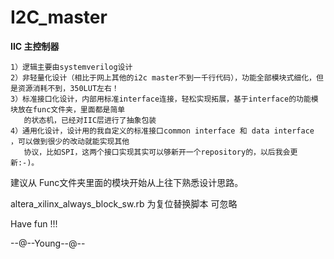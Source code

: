 # I2C_master

**IIC 主控制器**

    1）逻辑主要由systemverilog设计
    2）非轻量化设计（相比于网上其他的i2c master不到一千行代码），功能全部模块式细化，但是资源消耗不到，350LUT左右！
    3）标准接口化设计，内部用标准interface连接，轻松实现拓展，基于interface的功能模块放在func文件夹，里面都是简单
       的状态机，已经对IIC层进行了抽象包装
    4）通用化设计，设计用的我自定义的标准接口common interface 和 data interface ，可以做到很少的改动就能实现其他
       协议，比如SPI，这两个接口实现其实可以够新开一个repository的，以后我会更新:-)。
    
    
建议从 Func文件夹里面的模块开始从上往下熟悉设计思路。

altera_xilinx_always_block_sw.rb 为复位替换脚本 可忽略


Have fun !!!

--@--Young--@--
